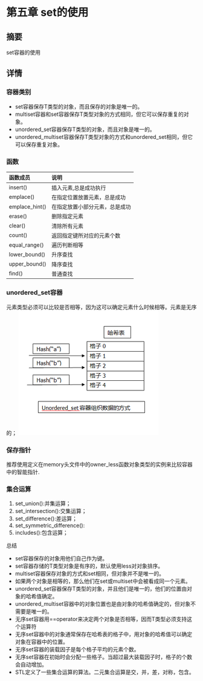 # 第五章 set的使用
## 摘要
set容器的使用
## 详情
### 容器类别
* set<T>容器保存T类型的对象，而且保存的对象是唯一的。
* multiset<T>容器和set<T>容器保存T类型对象的方式相同，但它可以保存重复的对象。
* unordered_set<T>容器保存T类型的对象，而且对象是唯一的。
* unordered_multiset<T>容器保存T类型对象的方式和unordered_set<T>相同，但它可以保存重复对象。

### 函数
|函数成员|说明|
|:--|:--|
|insert()|插入元素,总是成功执行|
|emplace()|在指定位置放置元素，总是成功|
|emplace_hint()|在指定放置小部分元素，总是成功|
|erase()|删除指定元素|
|clear()|清除所有元素|
|count()|返回指定键所对应的元素个数|
|equal_range()|遍历判断相等|
|lower_bound()|升序查找|
|upper_bound()|降序查找|
|find()|普通查找|

### unordered_set<T>容器
元素类型必须可以比较是否相等，因为这可以确定元素什么时候相等。元素是无序的；
![容器使用说明](./res/chapter5_1.png)

### 保存指针
推荐使用定义在memory头文件中的owner_less<T>函数对象类型的实例来比较容器中的智能指针.

### 集合运算
1. set_union():并集运算；
2. set_intersection():交集运算；
3. set_difference():差运算；
4. set_symmetric_difference():
5. includes():包含运算；

总结
* set容器保存的对象用他们自己作为键。
* set容器存储的T类型对象是有序的，默认使用less<T>对对象排序。
* multiset<T>容器保存对象的方式和set相同，但对象并不是唯一的。
* 如果两个对象是相等的，那么他们在set或multiset中会被看成同一个元素。
* unordered_set<T>容器保存T类型的对象，并且他们是唯一的，他们的位置由对象的哈希值确定。
* unordered_multiset<T>容器中的对象位置也是由对象的哈希值确定的，但对象不需要是唯一的。
* 无序set容器用==operator来决定两个对象是否相等，因而T类型必须支持这个运算符
* 无序set容器中的对象通常保存在哈希表的格子中，用对象的哈希值可以确定对象在容器中的位置。
* 无序set容器的装载因子是每个格子平均的元素个数。
* 无序set容器在初始时会分配一些格子。当超过最大装载因子时，格子的个数会自动增加。
* STL定义了一些集合运算的算法。二元集合运算是交，并，差，对称，包含。